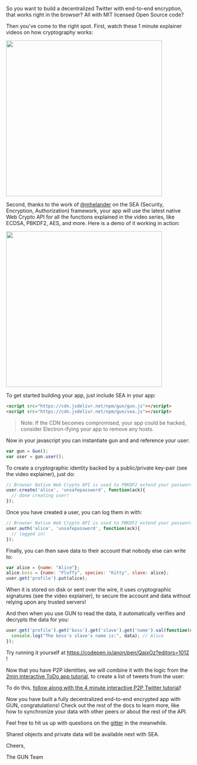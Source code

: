So you want to build a decentralized Twitter with end-to-end encryption, that works right in the browser? All with MIT licensed Open Source code?

Then you've come to the right spot. First, watch these 1 minute explainer videos on how cryptography works:

<a href="http://gun.js.org/explainers/data/security.html" title="2 min demo of auth"><img src="http://img.youtube.com/vi/ccKThyaDR30/0.jpg" width="425px"></a>

Second, thanks to the work of [@mhelander](https://github.com/mhelander) on the SEA (Security, Encryption, Authorization) framework, your app will use the latest native Web Crypto API for all the functions explained in the video series, like ECDSA, PBKDF2, AES, and more. Here is a demo of it working in action:

<a href="https://youtu.be/52Z72bDCtMU" title="2 min demo of auth"><img src="http://img.youtube.com/vi/52Z72bDCtMU/0.jpg" width="425px"></a>

To get started building your app, just include SEA in your app:

```html
<script src="https://cdn.jsdelivr.net/npm/gun/gun.js"></script>
<script src="https://cdn.jsdelivr.net/npm/gun/sea.js"></script>
```

> Note: If the CDN becomes compromised, your app could be hacked, consider Electron-ifying your app to remove any hosts.

Now in your javascript you can instantiate gun and and reference your user:

```javascript
var gun = Gun();
var user = gun.user();
```

To create a cryptographic identity backed by a public/private key-pair (see the video explainer), just do:

```javascript
// Browser Native Web Crypto API is used to PBKDF2 extend your password.
user.create('alice', 'unsafepassword', function(ack){
  // done creating user!
});
```

Once you have created a user, you can log them in with:

```javascript
// Browser Native Web Crypto API is used to PBKDF2 extend your password.
user.auth('alice', 'unsafepassword', function(ack){
  // logged in!
});
```

Finally, you can then save data to their account that nobody else can write to:

```javascript
var alice = {name: "Alice"};
alice.boss = {name: "Fluffy", species: "Kitty", slave: alice};
user.get('profile').put(alice);
```

When it is stored on disk or sent over the wire, it uses cryptographic signatures (see the video explainer), to secure the account and data without relying upon any trusted servers!

And then when you use GUN to read the data, it automatically verifies and decrypts the data for you:

```javascript
user.get('profile').get('boss').get('slave').get('name').val(function(data){
  console.log("The boss's slave's name is:", data); // Alice
});
```

Try running it yourself at https://codepen.io/anon/pen/QajxOz?editors=1012 !

Now that you have P2P identities, we will combine it with the logic from the [2min interactive ToDo app tutorial](http://gun.js.org/think.html), to create a list of tweets from the user:

To do this, [follow along with the 4 minute interactive P2P Twitter tutorial](https://scrimba.com/c/c2gBgt4)!

Now you have built a fully decentralized end-to-end encrypted app with GUN, congratulations! Check out the rest of the docs to learn more, like how to synchronize your data with other peers or about the rest of the API.

Feel free to hit us up with questions on the [gitter](https://gitter.im/amark/gun) in the meanwhile.

Shared objects and private data will be available next with SEA.

Cheers,

The GUN Team